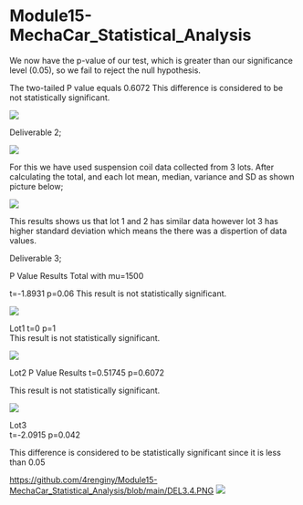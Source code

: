 # Module15-MechaCar_Statistical_Analysis

We now have the p-value of our test, which is greater than our significance level (0.05), so we fail to reject the null hypothesis.

  The two-tailed P value equals 0.6072
   This difference is considered to be not statistically significant.

   
![](https://github.com/4renginy/Module15-MechaCar_Statistical_Analysis/blob/main/DEL1.2.PNG)


Deliverable 2;

![](https://github.com/4renginy/Module15-MechaCar_Statistical_Analysis/blob/main/DEL2.1.PNG)

For this we have used suspension coil data collected from 3 lots. 
After calculating the total, and each lot mean, median, variance and SD as shown picture below;

![](https://github.com/4renginy/Module15-MechaCar_Statistical_Analysis/blob/main/DEL2.2.PNG)

This results shows us that lot 1 and 2 has similar data however lot 3 has higher standard deviation which means the there was a 
dispertion of data values.

Deliverable 3;

P Value Results
Total with mu=1500

t=-1.8931     p=0.06
   This result is not statistically significant.
  
![](https://github.com/4renginy/Module15-MechaCar_Statistical_Analysis/blob/main/DEL3.1.PNG)

Lot1
t=0   p=1  
  This result is not statistically significant.
  
 ![](https://github.com/4renginy/Module15-MechaCar_Statistical_Analysis/blob/main/DEL3.2.PNG)
   
Lot2
P Value Results
t=0.51745  p=0.6072
   
This result is not statistically significant.

 ![](https://github.com/4renginy/Module15-MechaCar_Statistical_Analysis/blob/main/DEL3.3.PNG)

Lot3  
t=-2.0915    p=0.042
 
   This difference is considered to be statistically significant since it is less than 0.05
   
 https://github.com/4renginy/Module15-MechaCar_Statistical_Analysis/blob/main/DEL3.4.PNG
 ![](https://github.com/4renginy/Module15-MechaCar_Statistical_Analysis/blob/main/significanceLevel.PNG)
